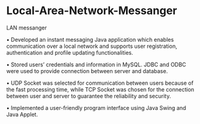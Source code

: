 # Local-Area-Network-Messanger
LAN messanger

• Developed an instant messaging Java application which enables communication over a local network and supports user registration, authentication and profile updating functionalities.

• Stored users’ credentials and information in MySQL. JDBC and ODBC were used to provide connection between server and database.

• UDP Socket was selected for communication between users because of the fast processing time, while TCP Socket was chosen for the connection between user and server to guarantee the reliability and security.

• Implemented a user-friendly program interface using Java Swing and Java Applet.
